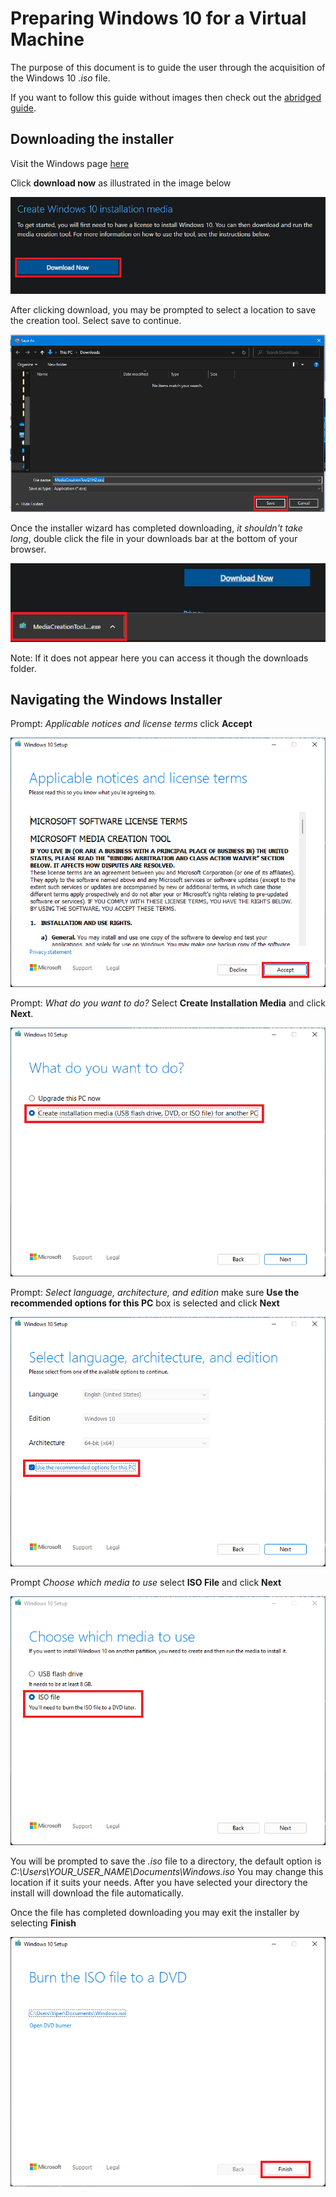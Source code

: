 # Preparing Windows 10 for a Virtual Machine
The purpose of this document is to guide the user through the acquisition of the Windows 10 *.iso* file.

If you want to follow this guide without images then check out the [abridged guide](win10iso_abridged.md).

## Downloading the installer 

Visit the Windows page [here](https://www.microsoft.com/en-us/software-download/windows10)

Click **download now** as illustrated in the image below  

![img](static/download.png)

After clicking download, you may be prompted to select a location to save the creation tool. Select save to continue.  

![img](static/save_prompt.png)

Once the installer wizard has completed downloading, *it shouldn't take long*, double click the file in your downloads bar at the bottom of your browser.  

![img](static/exe_access.png)

Note: If it does not appear here you can access it though the downloads folder.

## Navigating the Windows Installer

Prompt: *Applicable notices and license terms* click **Accept**  

![img](static/license_prompt.png)

Prompt: *What do you want to do?* Select **Create Installation Media** and click **Next**.  

![img](static/media_prompt.png)

Prompt: *Select language, architecture, and edition* make sure **Use the recommended options for this PC** box is selected and click **Next**

![img](static/language_prompt.png)

Prompt *Choose which media to use* select **ISO File** and click **Next**

![img](static/iso_prompt.png)

You will be prompted to save the *.iso* file to a directory, the default option is *C:\Users\YOUR_USER_NAME\Documents\Windows.iso* You may change this location if it suits your needs. After you have selected your directory the install will download the file automatically.

Once the file has completed downloading you may exit the installer by selecting **Finish**

![img](static/finish.png)

